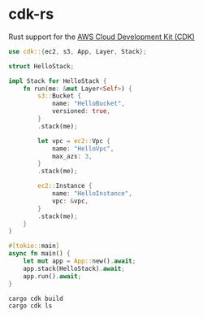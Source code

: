 # cdk-rs

Rust support for the [AWS Cloud Development Kit (CDK)](https://aws.amazon.com/cdk/)

```rust
use cdk::{ec2, s3, App, Layer, Stack};

struct HelloStack;

impl Stack for HelloStack {
    fn run(me: &mut Layer<Self>) {
        s3::Bucket {
            name: "HelloBucket",
            versioned: true,
        }
        .stack(me);

        let vpc = ec2::Vpc {
            name: "HelloVpc",
            max_azs: 3,
        }
        .stack(me);

        ec2::Instance {
            name: "HelloInstance",
            vpc: &vpc,
        }
        .stack(me);
    }
}

#[tokio::main]
async fn main() {
    let mut app = App::new().await;
    app.stack(HelloStack).await;
    app.run().await;
}
```

```
cargo cdk build
cargo cdk ls
```
